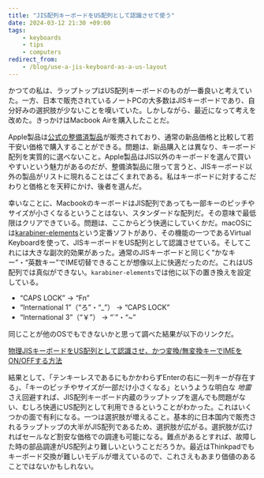 ```yaml
---
title: "JIS配列キーボードをUS配列として認識させて使う"
date: 2024-03-12 21:30 +09:00
tags:
    - keyboards
    - tips
    - computers
redirect_from:
    - /blog/use-a-jis-keyboard-as-a-us-layout
---
```


かつての私は、ラップトップはUS配列キーボードのものが一番良いと考えていた。一方、日本で販売されているノートPCの大多数はJISキーボードであり、自分好みの選択肢が少ないことを嘆いていた。しかしながら、最近になって考えを改めた。きっかけはMacbook Airを購入したことだ。

Apple製品は[公式の整備済製品](https://www.apple.com/jp/shop/refurbished)が販売されており、通常の新品価格と比較して若干安い価格で購入することができる。問題は、新品購入とは異なり、キーボード配列を実質的に選べないこと。Apple製品はJIS以外のキーボードを選んで買いやすいという魅力があるのだが、整備済製品に限って言うと、JISキーボード以外の製品がリストに現れることはごくまれである。私はキーボードに対するこだわりと価格とを天秤にかけ、後者を選んだ。

幸いなことに、MacbookのキーボードはJIS配列であっても一部キーのピッチやサイズが小さくなるということはない、スタンダードな配列だ。その意味で最低限はクリアできている。問題は、ここからどう快適にしていくかだ。macOSには[karabiner-elements](https://karabiner-elements.pqrs.org/)という定番ソフトがあり、その機能の一つであるVirtual Keyboardを使って、JISキーボードをUS配列として認識させている。そしてこれには大きな副次的効果があった。通常のJISキーボードと同じく“かなキー”・“英数キー”でIME切替できることが想像以上に快適だったのだ。これはUS配列では真似ができない。`karabiner-elements`では他に以下の置き換えを設定している。

- “CAPS LOCK” -> “Fn”
- “International 1”（“ろ”・“_”） -> “CAPS LOCK”
- “International 3”（“￥”） -> “`”・“~”

同じことが他のOSでもできないかと思って調べた結果が以下のリンクだ。

[物理JISキーボードをUS配列として認識させ、かつ変換/無変換キーでIMEをON/OFFする方法](https://gist.github.com/squeuei/13d2987fc955ee0b7130ed9aec5265cb)

結果として、「テンキーレスであるにもかかわらずEnterの右に一列キーが存在する」、「キーのピッチやサイズが一部だけ小さくなる」というような明白な _地雷_ さえ回避すれば、JIS配列キーボード内蔵のラップトップを選んでも問題がない、むしろ快適にUS配列として利用できるということがわかった。これはいくつかの面で有利になる。一つは選択肢が増えること。基本的に日本国内で販売されるラップトップの大半がJIS配列であるため、選択肢が広がる。選択肢が広ければセールなど割安な価格での調達も可能になる。難点があるとすれば、故障した時の部品調達がUS配列より難しいということだろうか。最近はThinkpadでもキーボード交換が難しいモデルが増えているので、これさえもあまり価値のあることではないかもしれない。
